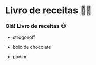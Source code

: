# Livro de receitas :man_cook:

### Olá! Livro de receitas :heart_eyes:

* strogonoff

* bolo de chocolate

* pudim

  